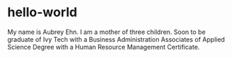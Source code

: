 # hello-world
My name is Aubrey Ehn. I am a mother of three children. Soon to be graduate of Ivy Tech with a Business Administration Associates of Applied Science Degree with a Human Resource Management Certificate. 
